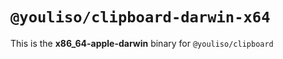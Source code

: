 # `@youliso/clipboard-darwin-x64`

This is the **x86_64-apple-darwin** binary for `@youliso/clipboard`
